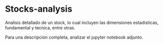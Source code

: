 # Stocks-analysis

Analisis detallado de un stock, lo cual incluyen las dimensiones estadisticas, fundamental y tecnica, entre otras.

Para una descripción completa, analizar el jupyter notebook adjunto.
